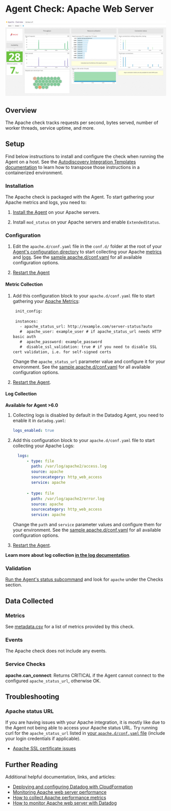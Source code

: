 # Agent Check: Apache Web Server

![Apache Dashboard][1]

## Overview

The Apache check tracks requests per second, bytes served, number of worker threads, service uptime, and more.

## Setup

Find below instructions to install and configure the check when running the Agent on a host. See the [Autodiscovery Integration Templates documentation][2] to learn how to transpose those instructions in a containerized environment.

### Installation

The Apache check is packaged with the Agent. To start gathering your Apache metrics and logs, you need to:

1. [Install the Agent][3] on your Apache servers.

2. Install `mod_status` on your Apache servers and enable `ExtendedStatus`.

### Configuration

1. Edit the `apache.d/conf.yaml` file in the `conf.d/` folder at the root of your [Agent's configuration directory][4] to start collecting your Apache [metrics](#metric-collection) and [logs](#log-collection).
  See the [sample apache.d/conf.yaml][5] for all available configuration options.

2. [Restart the Agent][6]

#### Metric Collection

1. Add this configuration block to your `apache.d/conf.yaml` file to start gathering your [Apache Metrics](#metrics):

        init_config:

        instances:
          - apache_status_url: http://example.com/server-status?auto
          #  apache_user: example_user # if apache_status_url needs HTTP basic auth
          #  apache_password: example_password
          #  disable_ssl_validation: true # if you need to disable SSL cert validation, i.e. for self-signed certs

    Change the `apache_status_url` parameter value and configure it for your environment.
    See the [sample apache.d/conf.yaml][5] for all available configuration options.

2.  [Restart the Agent][6].

#### Log Collection

**Available for Agent >6.0**

1. Collecting logs is disabled by default in the Datadog Agent, you need to enable it in `datadog.yaml`:

    ```yaml
    logs_enabled: true
    ```

2. Add this configuration block to your `apache.d/conf.yaml` file to start collecting your Apache Logs:

    ```yaml
      logs:
          - type: file
            path: /var/log/apache2/access.log
            source: apache
            sourcecategory: http_web_access
            service: apache

          - type: file
            path: /var/log/apache2/error.log
            source: apache
            sourcecategory: http_web_access
            service: apache
    ```

    Change the `path` and `service` parameter values and configure them for your environment.
    See the [sample apache.d/conf.yaml][5] for all available configuration options.

3. [Restart the Agent][6].

**Learn more about log collection [in the log documentation][7]**.

### Validation

[Run the Agent's status subcommand][8] and look for `apache` under the Checks section.

## Data Collected
### Metrics

See [metadata.csv][9] for a list of metrics provided by this check.

### Events
The Apache check does not include any events.

### Service Checks

**apache.can_connect**:
Returns CRITICAL if the Agent cannot connect to the configured `apache_status_url`, otherwise OK.

## Troubleshooting

### Apache status URL
If you are having issues with your Apache integration, it is mostly like due to the Agent not being able to access your Apache status URL. Try running curl for the `apache_status_url` listed in [your `apache.d/conf.yaml` file][5] (include your login credentials if applicable).

* [Apache SSL certificate issues][10]

## Further Reading
Additional helpful documentation, links, and articles:

* [Deploying and configuring Datadog with CloudFormation][11]
* [Monitoring Apache web server performance][12]
* [How to collect Apache performance metrics][13]
* [How to monitor Apache web server with Datadog][14]


[1]: https://raw.githubusercontent.com/DataDog/integrations-core/master/apache/images/apache_dashboard.png
[2]: https://docs.datadoghq.com/agent/autodiscovery/integrations
[3]: https://app.datadoghq.com/account/settings#agent
[4]: https://docs.datadoghq.com/agent/guide/agent-configuration-files/?tab=agentv6#agent-configuration-directory
[5]: https://github.com/DataDog/integrations-core/blob/master/apache/datadog_checks/apache/data/conf.yaml.example
[6]: https://docs.datadoghq.com/agent/guide/agent-commands/?tab=agentv6#start-stop-and-restart-the-agent
[7]: https://docs.datadoghq.com/logs
[8]: https://docs.datadoghq.com/agent/guide/agent-commands/?tab=agentv6#agent-status-and-information
[9]: https://github.com/DataDog/integrations-core/blob/master/apache/metadata.csv
[10]: https://docs.datadoghq.com/integrations/faq/apache-ssl-certificate-issues
[11]: https://www.datadoghq.com/blog/deploying-datadog-with-cloudformation
[12]: https://www.datadoghq.com/blog/monitoring-apache-web-server-performance
[13]: https://www.datadoghq.com/blog/collect-apache-performance-metrics
[14]: https://www.datadoghq.com/blog/monitor-apache-web-server-datadog
